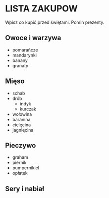 # LISTA ZAKUPOW

Wpisz co kupić przed świętami. Pomiń prezenty.

## Owoce i warzywa
- pomarańcze 
- mandarynki
- banany
- granaty

## Mięso
- schab
- drób
  -  indyk
  -  kurczak
- wołowina
- baranina
- cielęcina
- jagnięcina

## Pieczywo
- graham
- piernik
- pumpernikiel
- opłatek

## Sery i nabiał 



